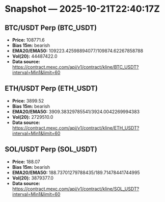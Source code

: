 # Snapshot — 2025-10-21T22:40:17Z

## BTC/USDT Perp (BTC_USDT)
- **Price:** 108771.6
- **Bias 15m:** bearish
- **EMA20/EMA50:** 109223.42598894077/109874.62267858788
- **Vol(20):** 44487422.0
- **Data source:** https://contract.mexc.com/api/v1/contract/kline/BTC_USDT?interval=Min1&limit=60

## ETH/USDT Perp (ETH_USDT)
- **Price:** 3899.52
- **Bias 15m:** bearish
- **EMA20/EMA50:** 3909.38329785541/3924.0042269994383
- **Vol(20):** 2729510.0
- **Data source:** https://contract.mexc.com/api/v1/contract/kline/ETH_USDT?interval=Min1&limit=60

## SOL/USDT Perp (SOL_USDT)
- **Price:** 188.07
- **Bias 15m:** bearish
- **EMA20/EMA50:** 188.73701279788435/189.71478441744995
- **Vol(20):** 3879377.0
- **Data source:** https://contract.mexc.com/api/v1/contract/kline/SOL_USDT?interval=Min1&limit=60
